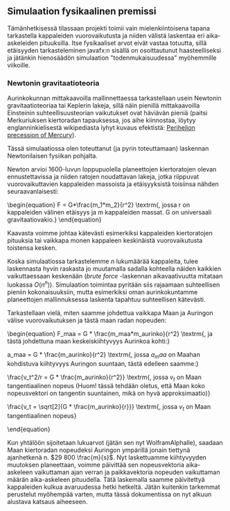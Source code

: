 ## Simulaation fysikaalinen premissi

Tämänhetkisessä tilassaan projekti toimii vain mielenkiintoisena tapana tarkastella kappaleiden vuorovaikutusta ja niiden välistä laskentaa eri aika-askeleiden pituuksilla. Itse fysikaaliset arvot eivät vastaa totuutta, sillä etäisyyden tarkasteleminen javafx:n sisällä on osoittautunut haasteelliseksi ja jätänkin hienosäädön simulaation "todenmukaisuudessa" myöhemmille viikoille.

### Newtonin gravitaatioteoria

Aurinkokunnan mittakaavoilla mallinnettaessa tarkastellaan usein Newtonin gravitaatioteoriaa tai Keplerin lakeja, sillä näin pienillä mittakaavoilla Einsteinin suhteellisuusteorian vaikutukset ovat häviävän pieniä (paitsi Merkuriuksen kiertoradan tapauksessa, jos aihe kiinnostaa, löytyy englanninkielisestä wikipediasta lyhyt kuvaus efektistä: [Perihelion precession of Mercury](https://en.wikipedia.org/wiki/Tests_of_general_relativity#Perihelion_precession_of_Mercury)). 

Tässä simulaatiossa olen toteuttanut (ja pyrin toteuttamaan) laskennan Newtonilaisen fysiikan pohjalta.

Newton arvioi 1600-luvun loppupuolella planeettojen kiertoratojen olevan ennustettavissa ja niiden ratojen noudattavan lakeja, jotka riippuvat vuorovaikuttavien kappaleiden massoista ja etäisyyksistä toisiinsa nähden seuraavanlaisesti:

\begin{equation}
F = G*\frac{m_1*m_2}{r^2} \textrm{, jossa r on kappaleiden välinen etäisyys ja m kappaleiden massat. G on universaali gravitaatiovakio.}
\end{equation}

Kaavasta voimme johtaa kätevästi esimerkiksi kappaleiden kiertoratojen pituuksia tai vaikkapa monen kappaleen keskinäistä vuorovaikutusta toistensa kesken. 

Koska simulaatiossa tarkastelemme _n_ lukumäärää kappaleita, tulee laskennasta hyvin raskasta jo muutamalla sadalla kohteella näiden kaikkien vaikuttaessaan keskenään (_brute force_ -laskennan aikavaativuutta mitataan luokassa $O(n^n)$). Simulaation toimintaa pyritään siis rajaamaan suhteellisen pieniin kokonaisuuksiin, mutta esimerkiksi oman aurinkokuntamme planeettojen mallinnuksessa laskenta tapahtuu suhteellisen kätevästi.

Tarkastellaan vielä, miten saamme johdettua vaikkapa Maan ja Auringon välise vuorovaikutuksen ja tästä maan radan nopeuden:

\begin{equation}
F_maa = G * \frac{m_maa*m_aurinko}{r^2} \textrm{, ja tästä johdettuna maan keskeiskiihtyvyys Aurinkoa kohti:}

a_maa = G * \frac{m_aurinko}{r^2} \textrm{, jossa $a_maa$ on Maahan kohdistuva kiihtyvyys Auringon suuntaan, tästä edelleen saamme:}

\frac{v_t^2/r = G * \frac{m_aurinko}{r^2}} \textrm{, jossa $v_t$ on Maan tangentiaalinen nopeus (Huom! tässä tehdään oletus, että Maan koko nopeusvektori on tangentin suuntainen, mikä on hyvä approksimaatio)}

\frac{v_t = \sqrt[2]{G * \frac{m_aurinko}{r}}} \textrm{, jossa $v_t$ on Maan tangentiaalinen nopeus}

\end{equation}

Kun yhtälöön sijoitetaan lukuarvot (jätän sen nyt WolframAlphalle), saadaan Maan kiertoradan nopeudeksi Auringon ympärillä jonain tiettynä ajanhetkenä n. $29 800 \frac{m}{s}$. 
Nyt laskettuamme kiihtyvyyden muutoksen planeettaan, voimme päivittää sen nopeusvektoria aika-askeleen vaikuttaman ajan verran ja paikkavektoria nopeuden vaikuttaman määrän aika-askeleen pituudella. Tätä laskemalla saamme päivitettyä kappaleiden kulkua avaruudessa hetki hetkeltä. Jätän kuitenkin tarkemmat perustelut myöhempää varten, mutta tässä dokumentissa on nyt alkuun alustava katsaus aiheeseen.

